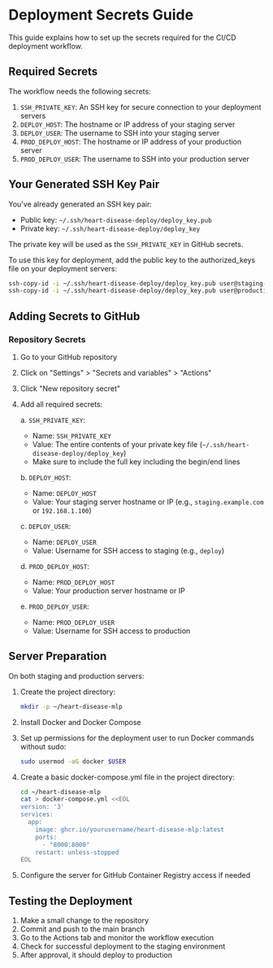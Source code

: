 # Deployment Secrets Guide

This guide explains how to set up the secrets required for the CI/CD deployment workflow.

## Required Secrets

The workflow needs the following secrets:

1. `SSH_PRIVATE_KEY`: An SSH key for secure connection to your deployment servers
2. `DEPLOY_HOST`: The hostname or IP address of your staging server
3. `DEPLOY_USER`: The username to SSH into your staging server
4. `PROD_DEPLOY_HOST`: The hostname or IP address of your production server
5. `PROD_DEPLOY_USER`: The username to SSH into your production server

## Your Generated SSH Key Pair

You've already generated an SSH key pair:

- Public key: `~/.ssh/heart-disease-deploy/deploy_key.pub`
- Private key: `~/.ssh/heart-disease-deploy/deploy_key`

The private key will be used as the `SSH_PRIVATE_KEY` in GitHub secrets.

To use this key for deployment, add the public key to the authorized_keys file on your deployment servers:

```bash
ssh-copy-id -i ~/.ssh/heart-disease-deploy/deploy_key.pub user@staging-server
ssh-copy-id -i ~/.ssh/heart-disease-deploy/deploy_key.pub user@production-server
```

## Adding Secrets to GitHub

### Repository Secrets

1. Go to your GitHub repository
2. Click on "Settings" > "Secrets and variables" > "Actions"
3. Click "New repository secret"
4. Add all required secrets:

   a. `SSH_PRIVATE_KEY`:
      - Name: `SSH_PRIVATE_KEY`
      - Value: The entire contents of your private key file (`~/.ssh/heart-disease-deploy/deploy_key`)
      - Make sure to include the full key including the begin/end lines

   b. `DEPLOY_HOST`:
      - Name: `DEPLOY_HOST`
      - Value: Your staging server hostname or IP (e.g., `staging.example.com` or `192.168.1.100`)

   c. `DEPLOY_USER`:
      - Name: `DEPLOY_USER`
      - Value: Username for SSH access to staging (e.g., `deploy`)

   d. `PROD_DEPLOY_HOST`:
      - Name: `PROD_DEPLOY_HOST`
      - Value: Your production server hostname or IP

   e. `PROD_DEPLOY_USER`:
      - Name: `PROD_DEPLOY_USER`
      - Value: Username for SSH access to production

## Server Preparation

On both staging and production servers:

1. Create the project directory:
   ```bash
   mkdir -p ~/heart-disease-mlp
   ```

2. Install Docker and Docker Compose

3. Set up permissions for the deployment user to run Docker commands without sudo:
   ```bash
   sudo usermod -aG docker $USER
   ```

4. Create a basic docker-compose.yml file in the project directory:
   ```bash
   cd ~/heart-disease-mlp
   cat > docker-compose.yml <<EOL
   version: '3'
   services:
     app:
       image: ghcr.io/yourusername/heart-disease-mlp:latest
       ports:
         - "8000:8000"
       restart: unless-stopped
   EOL
   ```

5. Configure the server for GitHub Container Registry access if needed

## Testing the Deployment

1. Make a small change to the repository
2. Commit and push to the main branch
3. Go to the Actions tab and monitor the workflow execution
4. Check for successful deployment to the staging environment
5. After approval, it should deploy to production
